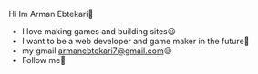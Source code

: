  Hi Im Arman Ebtekari:wave:
- I love making games and building sites:smiley:
- I want to be a web developer and game maker in the future:cowboy_hat_face:	
- my gmail armanebtekari7@gmail.com:wink:
- Follow me🙏

<!--
**ArmanEbtekari/ArmanEbtekari** is a ✨ _special_ ✨ repository because its `README.md` (this file) appears on your GitHub profile.
use IgraalOSL\StatsTable\StatsTableBuilder;
Here are some ideas to get you started:

- 🔭 I’m currently working on ...
- 🌱 I’m currently learning ...
- 👯 I’m looking to collaborate on ...
- 🤔 I’m looking for help with ...
- 💬 Ask me about ...
- 📫 How to reach me: ...
- 😄 Pronouns: ...
- ⚡ Fun fact: ...
--
[![Anurag's GitHub stats](https://github-readme-stats.vercel.app/api?username=ArmanEbtekari)](https://github.com/ArmanEbtekari&theme=dark&show_icons=true)
 
 [![Top Langs](https://github-readme-stats.vercel.app/api/top-langs/?username=ArmanEbtekari)](https://github.com/ArmanEbtekari/github-readme-stats)
